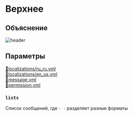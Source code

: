 <!-- #region title -->
# Верхнее
<!-- #endregion title -->

<!-- #region explanation -->
## Объяснение
![header](/header.png)
<!-- #endregion explanation -->

<!-- #region parameters -->
## Параметры
[:file_folder:localizations/ru_ru.yml](/docs/localizations/ru_ru/message/tab/header)\
[:file_folder:localizations/en_us.yml](/docs/localizations/en_us/message/tab/header)\
[:file_folder:message.yml](/docs/message/tab/header)\
[:file_folder:permission.yml](/docs/permission/message/tab/header)
<!-- #endregion parameters -->

<!-- #region localization -->
### `lists`

Список сообщений, где `- -` разделяет разные форматы
<!-- #endregion localization -->